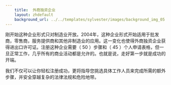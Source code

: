 ```yaml
---
    title:  外商独资企业 
    layout: zhdefault
    background_url: ../../templates/sylvester/images/background_img_05.jpg
---
```

刚开始这种企业形式只对制造业开放。2004年，这种企业形式开始适用于批发商，零售商，服务提供商和其他非制造业的应用。这一变化也使得外商独资企业获得进出口许可证。注册这种企业需要（ 50 ）步骤和（ 45 ）个人申请表格，但一旦正常工作，几乎所有的商业活动都是允许的。也就是说，走好第一步就是成功的开端。

我们不仅可以让你轻松注册成功，更将指导您挑选具体工作人员来完成所需的额外步骤，并安全穿越复杂的法律法规和危险地带。

